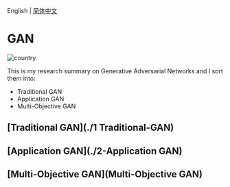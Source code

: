 English | [简体中文](./README.zh-CN.md)


# GAN


![country](https://img.shields.io/badge/country-China-red)

This is my  research summary on Generative Adversarial Networks and I sort them into:

- Traditional GAN
- Application GAN
- Multi-Objective GAN



## [Traditional GAN](./1 Traditional-GAN)



## [Application GAN](./2-Application GAN)

## [Multi-Objective GAN](Multi-Objective GAN)